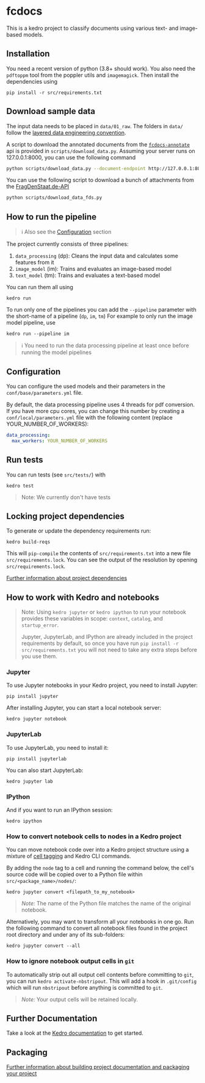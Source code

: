 # fcdocs

This is a kedro project to classify documents using various text- and
image-based models.

## Installation

You need a recent version of python (3.8+ should work).
You also need the `pdftoppm` tool from the poppler utils and `imagemagick`.
Then install the dependencies using

```
pip install -r src/requirements.txt
```

## Download sample data

The input data needs to be placed in `data/01_raw`.
The folders in `data/` follow the [layered data engineering convention](https://kedro.readthedocs.io/en/stable/faq/faq.html#what-is-data-engineering-convention).

A script to download the annotated documents from the
[`fcdocs-annotate`](https://github.com/okfde/fcdocs-annotate) api is provided
in `scripts/download_data.py`. Assuming your server runs on 127.0.0.1:8000, 
you can use the following command

```bash
python scripts/download_data.py --document-endpoint http://127.0.0.1:8000/api/document/ --feature-endpoint http://127.0.0.1:8000/api/feature/
```

You can use the following script to download a bunch of attachments from the
[FragDenStaat.de-API](https://fragdenstaat.de/api/) 

```bash
python scripts/download_data_fds.py
```

## How to run the pipeline

> ℹ️ Also see the [Configuration](#configuration) section

The project currently consists of three pipelines:

1. `data_processing` (dp): Cleans the input data and calculates some features from it
2. `image_model` (im): Trains and evaluates an image-based model
3. `text_model` (tm): Trains and evaluates a text-based model

You can run them all using

```
kedro run
```

To run only one of the pipelines you can add the `--pipeline` parameter with the
short-name of a pipeline (`dp`, `im`, `tm`)
For example to only run the image model pipeline, use

```
kedro run --pipeline im
```

> ℹ️ You need to run the data processing pipeline at least once before running
> the model pipelines

## Configuration

You can configure the used models and their parameters in the `conf/base/parameters.yml` file.

By default, the data processing pipeline uses 4 threads for pdf conversion.
If you have more cpu cores, you can change this number by creating a
`conf/local/parameters.yml` file with the following content (replace YOUR_NUMBER_OF_WORKERS):

```yaml
data_processing:
  max_workers: YOUR_NUMBER_OF_WORKERS
```

## Run tests

You can run tests (see `src/tests/`) with

```
kedro test
```

> Note: We currently don't have tests

## Locking project dependencies

To generate or update the dependency requirements run:

```
kedro build-reqs
```

This will `pip-compile` the contents of `src/requirements.txt` into a new file
`src/requirements.lock`. You can see the output of the resolution by opening
`src/requirements.lock`.

[Further information about project dependencies](https://kedro.readthedocs.io/en/stable/kedro_project_setup/dependencies.html#project-specific-dependencies)


## How to work with Kedro and notebooks

> Note: Using `kedro jupyter` or `kedro ipython` to run your notebook provides these variables in scope: `context`, `catalog`, and `startup_error`.
>
> Jupyter, JupyterLab, and IPython are already included in the project requirements by default, so once you have run `pip install -r src/requirements.txt` you will not need to take any extra steps before you use them.

### Jupyter
To use Jupyter notebooks in your Kedro project, you need to install Jupyter:

```
pip install jupyter
```

After installing Jupyter, you can start a local notebook server:

```
kedro jupyter notebook
```

### JupyterLab
To use JupyterLab, you need to install it:

```
pip install jupyterlab
```

You can also start JupyterLab:

```
kedro jupyter lab
```

### IPython
And if you want to run an IPython session:

```
kedro ipython
```

### How to convert notebook cells to nodes in a Kedro project
You can move notebook code over into a Kedro project structure using a mixture of [cell tagging](https://jupyter-notebook.readthedocs.io/en/stable/changelog.html#release-5-0-0) and Kedro CLI commands.

By adding the `node` tag to a cell and running the command below, the cell's source code will be copied over to a Python file within `src/<package_name>/nodes/`:

```
kedro jupyter convert <filepath_to_my_notebook>
```
> *Note:* The name of the Python file matches the name of the original notebook.

Alternatively, you may want to transform all your notebooks in one go. Run the following command to convert all notebook files found in the project root directory and under any of its sub-folders:

```
kedro jupyter convert --all
```

### How to ignore notebook output cells in `git`
To automatically strip out all output cell contents before committing to `git`, you can run `kedro activate-nbstripout`. This will add a hook in `.git/config` which will run `nbstripout` before anything is committed to `git`.

> *Note:* Your output cells will be retained locally.


## Further Documentation

Take a look at the [Kedro documentation](https://kedro.readthedocs.io) to get started.

## Packaging

[Further information about building project documentation and packaging your project](https://kedro.readthedocs.io/en/stable/tutorial/package_a_project.html)
